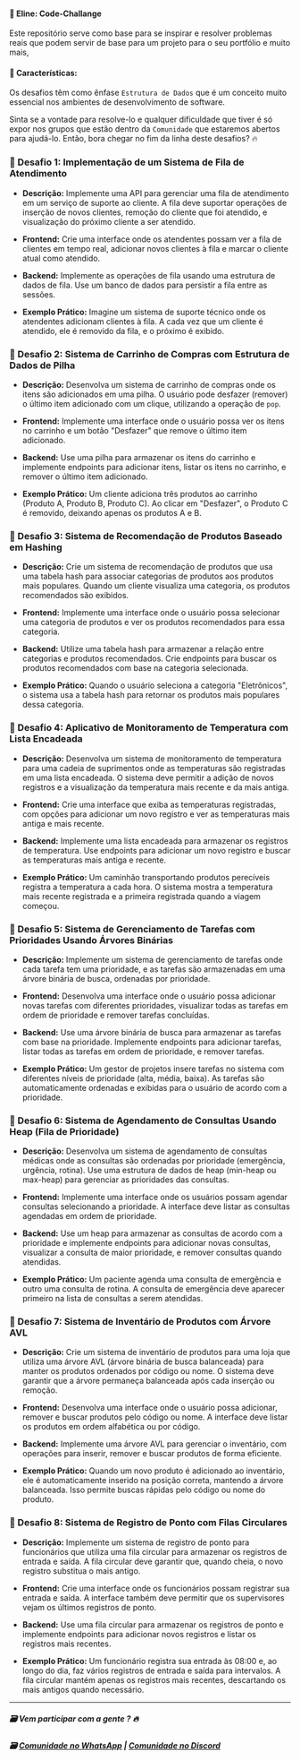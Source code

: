 
#### 🎯 Eline: Code-Challange

Este repositório serve como base para se inspirar e resolver problemas reais que podem servir de base para um projeto para o seu portfólio e muito mais,

#### 🎯 Características:
Os desafios têm como ênfase `Estrutura de Dados` que é um conceito muito essencial nos ambientes de desenvolvimento de software.

Sinta se a vontade para resolve-lo e qualquer dificuldade que tiver é só expor nos grupos que estão dentro da `Comunidade` que estaremos abertos para ajudá-lo. Então, bora chegar no fim da linha deste desafios? 🔥

### 🎯 Desafio 1: **Implementação de um Sistema de Fila de Atendimento**

- **Descrição:** Implemente uma API para gerenciar uma fila de atendimento em um serviço de suporte ao cliente. A fila deve suportar operações de inserção de novos clientes, remoção do cliente que foi atendido, e visualização do próximo cliente a ser atendido.
  
- **Frontend:** Crie uma interface onde os atendentes possam ver a fila de clientes em tempo real, adicionar novos clientes à fila e marcar o cliente atual como atendido.
  
- **Backend:** Implemente as operações de fila usando uma estrutura de dados de fila. Use um banco de dados para persistir a fila entre as sessões.
  
- **Exemplo Prático:** Imagine um sistema de suporte técnico onde os atendentes adicionam clientes à fila. A cada vez que um cliente é atendido, ele é removido da fila, e o próximo é exibido.

### 🎯 Desafio 2: **Sistema de Carrinho de Compras com Estrutura de Dados de Pilha**

- **Descrição:** Desenvolva um sistema de carrinho de compras onde os itens são adicionados em uma pilha. O usuário pode desfazer (remover) o último item adicionado com um clique, utilizando a operação de `pop`.
  
- **Frontend:** Implemente uma interface onde o usuário possa ver os itens no carrinho e um botão "Desfazer" que remove o último item adicionado.
  
- **Backend:** Use uma pilha para armazenar os itens do carrinho e implemente endpoints para adicionar itens, listar os itens no carrinho, e remover o último item adicionado.
  
- **Exemplo Prático:** Um cliente adiciona três produtos ao carrinho (Produto A, Produto B, Produto C). Ao clicar em "Desfazer", o Produto C é removido, deixando apenas os produtos A e B.

### 🎯 Desafio 3: **Sistema de Recomendação de Produtos Baseado em Hashing**

- **Descrição:** Crie um sistema de recomendação de produtos que usa uma tabela hash para associar categorias de produtos aos produtos mais populares. Quando um cliente visualiza uma categoria, os produtos recomendados são exibidos.
  
- **Frontend:** Implemente uma interface onde o usuário possa selecionar uma categoria de produtos e ver os produtos recomendados para essa categoria.
  
- **Backend:** Utilize uma tabela hash para armazenar a relação entre categorias e produtos recomendados. Crie endpoints para buscar os produtos recomendados com base na categoria selecionada.
  
- **Exemplo Prático:** Quando o usuário seleciona a categoria "Eletrônicos", o sistema usa a tabela hash para retornar os produtos mais populares dessa categoria.

###  🎯 Desafio 4: **Aplicativo de Monitoramento de Temperatura com Lista Encadeada**

- **Descrição:** Desenvolva um sistema de monitoramento de temperatura para uma cadeia de suprimentos onde as temperaturas são registradas em uma lista encadeada. O sistema deve permitir a adição de novos registros e a visualização da temperatura mais recente e da mais antiga.
  
- **Frontend:** Crie uma interface que exiba as temperaturas registradas, com opções para adicionar um novo registro e ver as temperaturas mais antiga e mais recente.
  
- **Backend:** Implemente uma lista encadeada para armazenar os registros de temperatura. Use endpoints para adicionar um novo registro e buscar as temperaturas mais antiga e recente.
  
- **Exemplo Prático:** Um caminhão transportando produtos perecíveis registra a temperatura a cada hora. O sistema mostra a temperatura mais recente registrada e a primeira registrada quando a viagem começou.

### 🎯 Desafio 5: **Sistema de Gerenciamento de Tarefas com Prioridades Usando Árvores Binárias**

- **Descrição:** Implemente um sistema de gerenciamento de tarefas onde cada tarefa tem uma prioridade, e as tarefas são armazenadas em uma árvore binária de busca, ordenadas por prioridade.
  
- **Frontend:** Desenvolva uma interface onde o usuário possa adicionar novas tarefas com diferentes prioridades, visualizar todas as tarefas em ordem de prioridade e remover tarefas concluídas.
  
- **Backend:** Use uma árvore binária de busca para armazenar as tarefas com base na prioridade. Implemente endpoints para adicionar tarefas, listar todas as tarefas em ordem de prioridade, e remover tarefas.
  
- **Exemplo Prático:** Um gestor de projetos insere tarefas no sistema com diferentes níveis de prioridade (alta, média, baixa). As tarefas são automaticamente ordenadas e exibidas para o usuário de acordo com a prioridade.


###  🎯 Desafio 6: **Sistema de Agendamento de Consultas Usando Heap (Fila de Prioridade)**

- **Descrição:** Desenvolva um sistema de agendamento de consultas médicas onde as consultas são ordenadas por prioridade (emergência, urgência, rotina). Use uma estrutura de dados de heap (min-heap ou max-heap) para gerenciar as prioridades das consultas.
  
- **Frontend:** Implemente uma interface onde os usuários possam agendar consultas selecionando a prioridade. A interface deve listar as consultas agendadas em ordem de prioridade.
  
- **Backend:** Use um heap para armazenar as consultas de acordo com a prioridade e implemente endpoints para adicionar novas consultas, visualizar a consulta de maior prioridade, e remover consultas quando atendidas.
  
- **Exemplo Prático:** Um paciente agenda uma consulta de emergência e outro uma consulta de rotina. A consulta de emergência deve aparecer primeiro na lista de consultas a serem atendidas.

### 🎯 Desafio 7: **Sistema de Inventário de Produtos com Árvore AVL**

- **Descrição:** Crie um sistema de inventário de produtos para uma loja que utiliza uma árvore AVL (árvore binária de busca balanceada) para manter os produtos ordenados por código ou nome. O sistema deve garantir que a árvore permaneça balanceada após cada inserção ou remoção.
  
- **Frontend:** Desenvolva uma interface onde o usuário possa adicionar, remover e buscar produtos pelo código ou nome. A interface deve listar os produtos em ordem alfabética ou por código.
  
- **Backend:** Implemente uma árvore AVL para gerenciar o inventário, com operações para inserir, remover e buscar produtos de forma eficiente.
  
- **Exemplo Prático:** Quando um novo produto é adicionado ao inventário, ele é automaticamente inserido na posição correta, mantendo a árvore balanceada. Isso permite buscas rápidas pelo código ou nome do produto.

### 🎯 Desafio 8: **Sistema de Registro de Ponto com Filas Circulares**

- **Descrição:** Implemente um sistema de registro de ponto para funcionários que utiliza uma fila circular para armazenar os registros de entrada e saída. A fila circular deve garantir que, quando cheia, o novo registro substitua o mais antigo.
  
- **Frontend:** Crie uma interface onde os funcionários possam registrar sua entrada e saída. A interface também deve permitir que os supervisores vejam os últimos registros de ponto.
  
- **Backend:** Use uma fila circular para armazenar os registros de ponto e implemente endpoints para adicionar novos registros e listar os registros mais recentes.
  
- **Exemplo Prático:** Um funcionário registra sua entrada às 08:00 e, ao longo do dia, faz vários registros de entrada e saída para intervalos. A fila circular mantém apenas os registros mais recentes, descartando os mais antigos quando necessário.
---

##### 🗃️ Vem participar com a gente ? 🔥
##### 🗃️ [Comunidade no WhatsApp](https://chat.whatsapp.com/JpL1PMj6gid7Dcb6L2MXdP) |  [Comunidade no Discord](discord.gg/aD7N9dhb)
